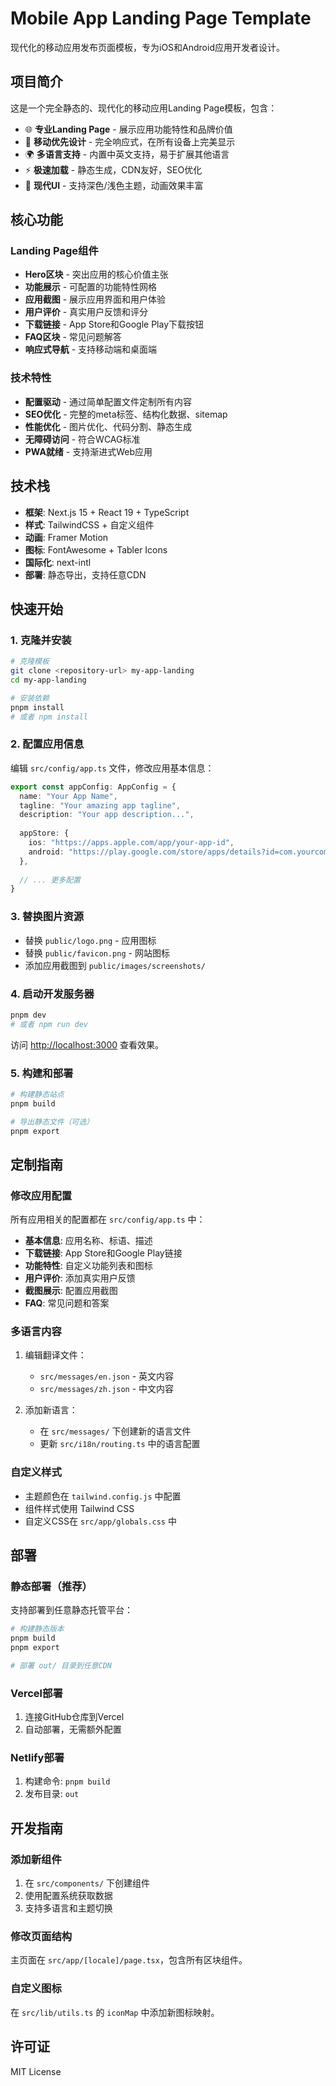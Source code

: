# Mobile App Landing Page Template

现代化的移动应用发布页面模板，专为iOS和Android应用开发者设计。

## 项目简介

这是一个完全静态的、现代化的移动应用Landing Page模板，包含：
- 🌐 **专业Landing Page** - 展示应用功能特性和品牌价值
- 📱 **移动优先设计** - 完全响应式，在所有设备上完美显示
- 🌍 **多语言支持** - 内置中英文支持，易于扩展其他语言
- ⚡ **极速加载** - 静态生成，CDN友好，SEO优化
- 🎨 **现代UI** - 支持深色/浅色主题，动画效果丰富

## 核心功能

### Landing Page组件
- **Hero区块** - 突出应用的核心价值主张
- **功能展示** - 可配置的功能特性网格
- **应用截图** - 展示应用界面和用户体验
- **用户评价** - 真实用户反馈和评分
- **下载链接** - App Store和Google Play下载按钮
- **FAQ区块** - 常见问题解答
- **响应式导航** - 支持移动端和桌面端

### 技术特性
- **配置驱动** - 通过简单配置文件定制所有内容
- **SEO优化** - 完整的meta标签、结构化数据、sitemap
- **性能优化** - 图片优化、代码分割、静态生成
- **无障碍访问** - 符合WCAG标准
- **PWA就绪** - 支持渐进式Web应用

## 技术栈

- **框架**: Next.js 15 + React 19 + TypeScript
- **样式**: TailwindCSS + 自定义组件
- **动画**: Framer Motion
- **图标**: FontAwesome + Tabler Icons
- **国际化**: next-intl
- **部署**: 静态导出，支持任意CDN

## 快速开始

### 1. 克隆并安装

```bash
# 克隆模板
git clone <repository-url> my-app-landing
cd my-app-landing

# 安装依赖
pnpm install
# 或者 npm install
```

### 2. 配置应用信息

编辑 `src/config/app.ts` 文件，修改应用基本信息：

```typescript
export const appConfig: AppConfig = {
  name: "Your App Name",
  tagline: "Your amazing app tagline", 
  description: "Your app description...",
  
  appStore: {
    ios: "https://apps.apple.com/app/your-app-id",
    android: "https://play.google.com/store/apps/details?id=com.yourcompany.yourapp"
  },
  
  // ... 更多配置
}
```

### 3. 替换图片资源

- 替换 `public/logo.png` - 应用图标
- 替换 `public/favicon.png` - 网站图标  
- 添加应用截图到 `public/images/screenshots/`

### 4. 启动开发服务器

```bash
pnpm dev
# 或者 npm run dev
```

访问 [http://localhost:3000](http://localhost:3000) 查看效果。

### 5. 构建和部署

```bash
# 构建静态站点
pnpm build

# 导出静态文件（可选）
pnpm export
```

## 定制指南

### 修改应用配置

所有应用相关的配置都在 `src/config/app.ts` 中：

- **基本信息**: 应用名称、标语、描述
- **下载链接**: App Store和Google Play链接
- **功能特性**: 自定义功能列表和图标
- **用户评价**: 添加真实用户反馈
- **截图展示**: 配置应用截图
- **FAQ**: 常见问题和答案

### 多语言内容

1. 编辑翻译文件：
   - `src/messages/en.json` - 英文内容
   - `src/messages/zh.json` - 中文内容

2. 添加新语言：
   - 在 `src/messages/` 下创建新的语言文件
   - 更新 `src/i18n/routing.ts` 中的语言配置

### 自定义样式

- 主题颜色在 `tailwind.config.js` 中配置
- 组件样式使用 Tailwind CSS
- 自定义CSS在 `src/app/globals.css` 中

## 部署

### 静态部署（推荐）

支持部署到任意静态托管平台：

```bash
# 构建静态版本
pnpm build
pnpm export

# 部署 out/ 目录到任意CDN
```

### Vercel部署

1. 连接GitHub仓库到Vercel
2. 自动部署，无需额外配置

### Netlify部署

1. 构建命令: `pnpm build`
2. 发布目录: `out`

## 开发指南

### 添加新组件

1. 在 `src/components/` 下创建组件
2. 使用配置系统获取数据
3. 支持多语言和主题切换

### 修改页面结构

主页面在 `src/app/[locale]/page.tsx`，包含所有区块组件。

### 自定义图标

在 `src/lib/utils.ts` 的 `iconMap` 中添加新图标映射。

## 许可证

MIT License
